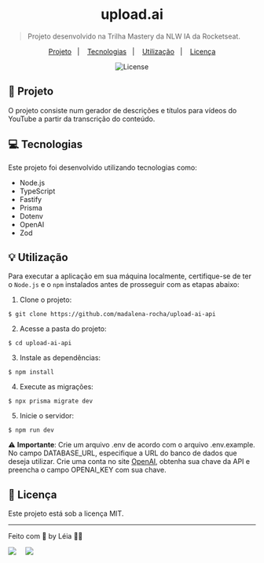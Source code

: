 <h1 align="center" style="text-align: center;">
  upload.ai
</h1>

> Projeto desenvolvido na Trilha Mastery da NLW IA da Rocketseat.

<p align="center">
  <a href="#project">Projeto</a>&nbsp;&nbsp;&nbsp;|&nbsp;&nbsp;&nbsp;
  <a href="#technologies">Tecnologias</a>&nbsp;&nbsp;&nbsp;|&nbsp;&nbsp;&nbsp;
  <a href="#usage">Utilização</a>&nbsp;&nbsp;&nbsp;|&nbsp;&nbsp;&nbsp;
  <a href="#license">Licença</a>
</p>

<p align="center">
  <img alt="License" src="https://img.shields.io/static/v1?label=license&message=MIT&color=49AA26&labelColor=000000">
</p>

<h2 id="project">📁 Projeto</h2>

O projeto consiste num gerador de descrições e títulos para vídeos do YouTube a partir da transcrição do conteúdo.

<h2 id="technologies">💻 Tecnologias</h2>

Este projeto foi desenvolvido utilizando tecnologias como:

- Node.js
- TypeScript
- Fastify
- Prisma
- Dotenv
- OpenAI
- Zod

<h2 id="usage">💡 Utilização</h2>

Para executar a aplicação em sua máquina localmente, certifique-se de ter o `Node.js` e o `npm` instalados antes de prosseguir com as etapas abaixo:

1. Clone o projeto:

```
$ git clone https://github.com/madalena-rocha/upload-ai-api
```

2. Acesse a pasta do projeto:

```
$ cd upload-ai-api
```

3. Instale as dependências:

```
$ npm install
```

4. Execute as migrações:

```
$ npx prisma migrate dev
```

5. Inicie o servidor:

```
$ npm run dev
```

⚠️ **Importante**: Crie um arquivo .env de acordo com o arquivo .env.example. No campo DATABASE_URL, especifique a URL do banco de dados que deseja utilizar. Crie uma conta no site [OpenAI](https://openai.com/), obtenha sua chave da API e preencha o campo OPENAI_KEY com sua chave.

<h2 id="license">📝 Licença</h2>

Este projeto está sob a licença MIT.

---

Feito com 💜 by Léia 👋🏾

<div style="display: flex;">
  <a href="https://www.linkedin.com/in/l%C3%A9ia-silva-de-oliveira/" target="_blank"><img src="https://img.shields.io/badge/-LinkedIn-%230077B5?style=for-the-badge&logo=linkedin&logoColor=white" style="margin-right: 2vw" target="_blank"></a>
  <a href="https://www.instagram.com/leiaoliver388/" target="_blank"><img src="https://img.shields.io/badge/-Instagram-%23E4405F?style=for-the-badge&logo=instagram&logoColor=white" target="_blank"></a>
</div>
